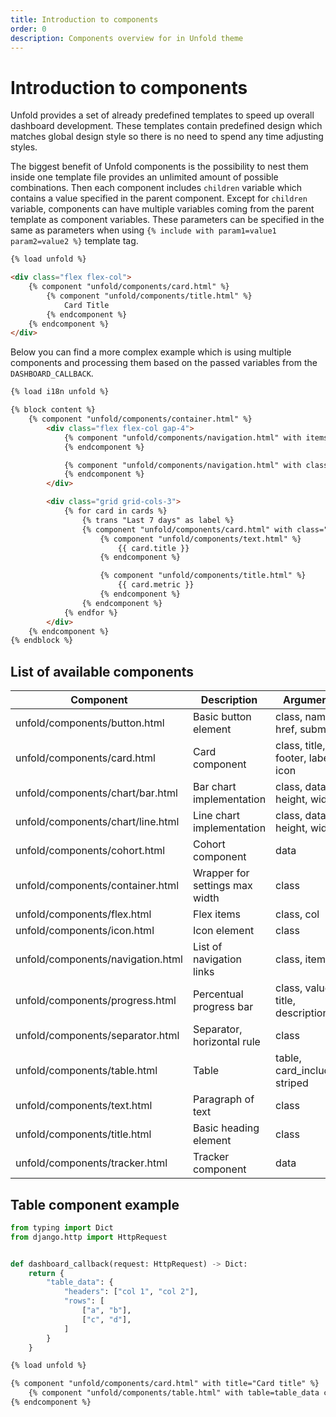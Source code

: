 ```yaml
---
title: Introduction to components
order: 0
description: Components overview for in Unfold theme
---
```


# Introduction to components

Unfold provides a set of already predefined templates to speed up overall dashboard development. These templates contain predefined design which matches global design style so there is no need to spend any time adjusting styles.

The biggest benefit of Unfold components is the possibility to nest them inside one template file provides an unlimited amount of possible combinations. Then each component includes `children` variable which contains a value specified in the parent component. Except for `children` variable, components can have multiple variables coming from the parent template as component variables. These parameters can be specified in the same as parameters when using `{% include with param1=value1 param2=value2 %}` template tag.

```html
{% load unfold %}

<div class="flex flex-col">
    {% component "unfold/components/card.html" %}
        {% component "unfold/components/title.html" %}
            Card Title
        {% endcomponent %}
    {% endcomponent %}
</div>
```

Below you can find a more complex example which is using multiple components and processing them based on the passed variables from the `DASHBOARD_CALLBACK`.

```html
{% load i18n unfold %}

{% block content %}
    {% component "unfold/components/container.html" %}
        <div class="flex flex-col gap-4">
            {% component "unfold/components/navigation.html" with items=navigation %}
            {% endcomponent %}

            {% component "unfold/components/navigation.html" with class="ml-auto" items=filters %}
            {% endcomponent %}
        </div>

        <div class="grid grid-cols-3">
            {% for card in cards %}
                {% trans "Last 7 days" as label %}
                {% component "unfold/components/card.html" with class="lg:w-1/3" %}
                    {% component "unfold/components/text.html" %}
                        {{ card.title }}
                    {% endcomponent %}

                    {% component "unfold/components/title.html" %}
                        {{ card.metric }}
                    {% endcomponent %}
                {% endcomponent %}
            {% endfor %}
        </div>
    {% endcomponent %}
{% endblock %}
```

## List of available components

| Component                         | Description                    | Arguments                            |
| --------------------------------- | ------------------------------ | ------------------------------------ |
| unfold/components/button.html     | Basic button element           | class, name, href, submit            |
| unfold/components/card.html       | Card component                 | class, title, footer, label, icon    |
| unfold/components/chart/bar.html  | Bar chart implementation       | class, data, height, width           |
| unfold/components/chart/line.html | Line chart implementation      | class, data, height, width           |
| unfold/components/cohort.html     | Cohort component               | data                                 |
| unfold/components/container.html  | Wrapper for settings max width | class                                |
| unfold/components/flex.html       | Flex items                     | class, col                           |
| unfold/components/icon.html       | Icon element                   | class                                |
| unfold/components/navigation.html | List of navigation links       | class, items                         |
| unfold/components/progress.html   | Percentual progress bar        | class, value, title, description     |
| unfold/components/separator.html  | Separator, horizontal rule     | class                                |
| unfold/components/table.html      | Table                          | table, card_included, striped        |
| unfold/components/text.html       | Paragraph of text              | class                                |
| unfold/components/title.html      | Basic heading element          | class                                |
| unfold/components/tracker.html    | Tracker component              | data                                 |


## Table component example

```python
from typing import Dict
from django.http import HttpRequest


def dashboard_callback(request: HttpRequest) -> Dict:
    return {
        "table_data": {
            "headers": ["col 1", "col 2"],
            "rows": [
                ["a", "b"],
                ["c", "d"],
            ]
        }
    }
```

```html
{% load unfold %}

{% component "unfold/components/card.html" with title="Card title" %}
    {% component "unfold/components/table.html" with table=table_data card_included=1 striped=1 %}{% endcomponent %}
{% endcomponent %}
```
